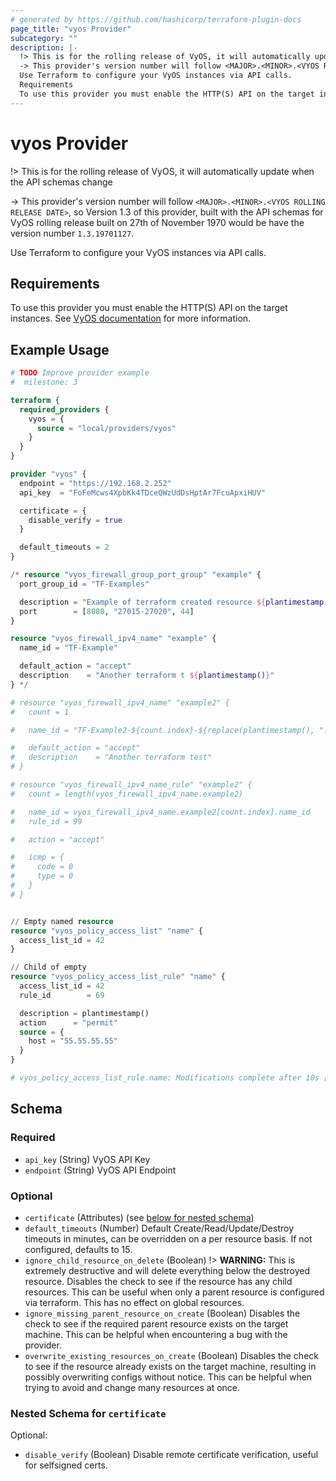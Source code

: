 ```yaml
---
# generated by https://github.com/hashicorp/terraform-plugin-docs
page_title: "vyos Provider"
subcategory: ""
description: |-
  !> This is for the rolling release of VyOS, it will automatically update when the API schemas change
  -> This provider's version number will follow <MAJOR>.<MINOR>.<VYOS ROLLING RELEASE DATE>, so Version 1.3 of this provider, built with the API schemas for VyOS rolling release built on 27th of November 1970 would be have the version number 1.3.19701127.
  Use Terraform to configure your VyOS instances via API calls.
  Requirements
  To use this provider you must enable the HTTP(S) API on the target instances. See VyOS documentation https://docs.vyos.io/en/latest/configuration/service/https.html for more information.
---
```


# vyos Provider

!> This is for the rolling release of VyOS, it will automatically update when the API schemas change

-> This provider's version number will follow `<MAJOR>.<MINOR>.<VYOS ROLLING RELEASE DATE>`, so Version 1.3 of this provider, built with the API schemas for VyOS rolling release built on 27th of November 1970 would be have the version number `1.3.19701127`.

Use Terraform to configure your VyOS instances via API calls.

## Requirements
To use this provider you must enable the HTTP(S) API on the target instances. See [VyOS documentation](https://docs.vyos.io/en/latest/configuration/service/https.html) for more information.

## Example Usage

```terraform
# TODO Improve provider example
#  milestone: 3

terraform {
  required_providers {
    vyos = {
      source = "local/providers/vyos"
    }
  }
}

provider "vyos" {
  endpoint = "https://192.168.2.252"
  api_key  = "FoFeMcws4XpbKk4TDceQWzUdDsHptAr7FcuApxiHUV"

  certificate = {
    disable_verify = true
  }

  default_timeouts = 2
}

/* resource "vyos_firewall_group_port_group" "example" {
  port_group_id = "TF-Examples"

  description = "Example of terraform created resource ${plantimestamp()}"
  port        = [8080, "27015-27020", 44]
}

resource "vyos_firewall_ipv4_name" "example" {
  name_id = "TF-Example"

  default_action = "accept"
  description    = "Another terraform t ${plantimestamp()}"
} */

# resource "vyos_firewall_ipv4_name" "example2" {
#   count = 1

#   name_id = "TF-Example2-${count.index}-${replace(plantimestamp(), ":", "-")}"

#   default_action = "accept"
#   description    = "Another terraform test"
# }

# resource "vyos_firewall_ipv4_name_rule" "example2" {
#   count = length(vyos_firewall_ipv4_name.example2)

#   name_id = vyos_firewall_ipv4_name.example2[count.index].name_id
#   rule_id = 99

#   action = "accept"

#   icmp = {
#     code = 0
#     type = 0
#   }
# }


// Empty named resource
resource "vyos_policy_access_list" "name" {
  access_list_id = 42
}

// Child of empty
resource "vyos_policy_access_list_rule" "name" {
  access_list_id = 42
  rule_id        = 69

  description = plantimestamp()
  action      = "permit"
  source = {
    host = "55.55.55.55"
  }
}

# vyos_policy_access_list_rule.name: Modifications complete after 10s [id=policy__access-list__42__rule__69]
```

<!-- schema generated by tfplugindocs -->
## Schema

### Required

- `api_key` (String) VyOS API Key
- `endpoint` (String) VyOS API Endpoint

### Optional

- `certificate` (Attributes) (see [below for nested schema](#nestedatt--certificate))
- `default_timeouts` (Number) Default Create/Read/Update/Destroy timeouts in minutes, can be overridden on a per resource basis. If not configured, defaults to 15.
- `ignore_child_resource_on_delete` (Boolean) !> **WARNING:** This is extremely destructive and will delete everything below the destroyed resource.
Disables the check to see if the resource has any child resources.
This can be useful when only a parent resource is configured via terraform.
This has no effect on global resources.
- `ignore_missing_parent_resource_on_create` (Boolean) Disables the check to see if the required parent resource exists on the target machine.
This can be helpful when encountering a bug with the provider.
- `overwrite_existing_resources_on_create` (Boolean) Disables the check to see if the resource already exists on the target machine, resulting in possibly overwriting configs without notice.
This can be helpful when trying to avoid and change many resources at once.

<a id="nestedatt--certificate"></a>
### Nested Schema for `certificate`

Optional:

- `disable_verify` (Boolean) Disable remote certificate verification, useful for selfsigned certs.
